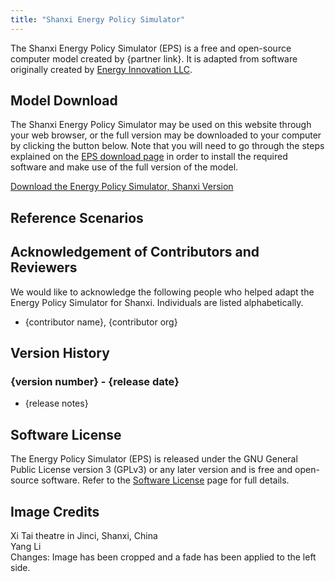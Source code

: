 ```yaml
---
title: "Shanxi Energy Policy Simulator"
---
```


The Shanxi Energy Policy Simulator (EPS) is a free and open-source computer model created by {partner link}. It is adapted from software originally created by [Energy Innovation LLC](https://energyinnovation.org/).

## Model Download

The Shanxi Energy Policy Simulator may be used on this website through your web browser, or the full version may be downloaded to your computer by clicking the button below. Note that you will need to go through the steps explained on the [EPS download page](../download) in order to install the required software and make use of the full version of the model.

<p><a href="{github release url}" class="btn">Download the Energy Policy Simulator, Shanxi Version</a></p>

## Reference Scenarios

## Acknowledgement of Contributors and Reviewers
We would like to acknowledge the following people who helped adapt the Energy Policy Simulator for Shanxi. Individuals are listed alphabetically.

* {contributor name}, {contributor org}

## Version History

### **{version number} - {release date}**

* {release notes}

## Software License

The Energy Policy Simulator (EPS) is released under the GNU General Public License version 3 (GPLv3) or any later version and is free and open-source software. Refer to the [Software License](../software-license) page for full details.

## Image Credits
Xi Tai theatre in Jinci, Shanxi, China<br/>
Yang Li<br/>
Changes: Image has been cropped and a fade has been applied to the left side.

